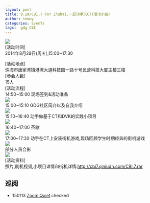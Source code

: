 ```yaml
---
layout: post
title: 8.29/CBI.7 For Zhuhai,一起动手玩CT(活动小结)
author: snowy
categories: EvenTs
tags:  gdg CBI
---
```

![](https://lh3.googleusercontent.com/h667kJU5IcezgPX8I19QCZ4xuOIzBu4xHmK7Oj5VGrYJ212n5hG9WwAJctHuVUCElL3BDJqO9Xdg88X1mEIrNe6cumtqUJC0atLeipVaX_yZZ8cNcRRsaf5YNdzSDprRqw)<br>
[活动时间]<br>
2014年8月29日(周五),15:00~17:30<br>

<!--more-->

[活动地点]<br>
珠海市唐家湾镇港湾大道科技园一路十号民营科技大厦主楼三楼<br>
[参会人数]<br>
15人<br>
[活动流程]<br>
14:50~15:00  现场签到&活动准备<br>
![](https://lh6.googleusercontent.com/6s75_10Db4talZEumw0ze4Z-7WjDiJlTc7bfaE754TSd9cflD3QoG066vFT2yBbCEYk_iKTwuWIXtVAiReimwpqkTx2rgtsxTPVxGTeWECZOCU6jTa629XotBVZQlljR8Q)<br>
15:00~15:10  GDG社区简介以及自我介绍<br>
![](https://lh4.googleusercontent.com/q1NWjn2R04Yz16IbW1f1Co1rW03ByVpCOZt8nl2FfGGf6tlNuN9lzlhhR8M0Kfaumt_AmR4CJEA7195n4Iw1m-hTx3MJPJ3ZwLThK4OPYX6a1sPBYY6h9b2hsi0cMnGAhw)<br>
15:10~16:40  动手做基于CT和DVK的实践小项目<br>
![](https://lh5.googleusercontent.com/8enh7pzBGq3SXk1RkgY8f6X1fT2Ox2a3SBfVRVUzp_t3md7I2J561qdUgTXZZa3jUHHgAAXL4JeksWEkrSQ93GKP3ZjwMAHKnEcGJ5kSmNB7bWmxPwvHcI3GV4qSSY4HJg)<br>
16:40~17:00  茶歇<br>
![](https://lh6.googleusercontent.com/tE0Uystp03ZdhFJ5tBHPCslgvwb4rLvYrq21EXp7VsKII3eFBNJTU-2XeXGxNs_ssAt5TkbkFG4T7nm6eUmy9nGJKvJ1TyubAx_e0ttl3QqOt5RlcT5XjdwbwWzXYscnUQ)<br>
17:00~17:30  动手在CT上安装街机游戏,现场回顾学生时期经典的街机游戏<br>
![](https://lh4.googleusercontent.com/ZzRXj8zHU51e1mjDqVUN9oOmpfATgxBwle9tlBgDIFWOCqpmmIxPnkMbQFdGar5_KsP8rLia32XhEyKryf1b3BEpeVMLlLivghTF4UjrRXPUgHv_vs_KS1ChfGlnNTKNFQ)<br>
部分人员合影<br>
![](https://lh4.googleusercontent.com/1RVFNE0lNjQ6vowWw91OTYLHw8IZWJSsCsB8WbhTfAyEoDcq8EH3753dylx_h7gON9drXc1yb5h8Ps9XsPRN10fyUd5jlrer6zB7B18hsx-nFM_SRHytymM0nfrSYqYnbg)<br>
[活动资料]<br>
照片,刷机视频,小项目详情和街机详情:http://cbi7.qiniudn.com/CBI.7.rar<br>




## 巡阅
- 150113 [Zoom.Quiet](http://zoomquiet.io/) checked




